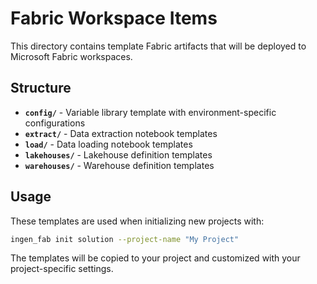 # Fabric Workspace Items

This directory contains template Fabric artifacts that will be deployed to Microsoft Fabric workspaces.

## Structure

- **`config/`** - Variable library template with environment-specific configurations
- **`extract/`** - Data extraction notebook templates
- **`load/`** - Data loading notebook templates
- **`lakehouses/`** - Lakehouse definition templates
- **`warehouses/`** - Warehouse definition templates

## Usage

These templates are used when initializing new projects with:

```bash
ingen_fab init solution --project-name "My Project"
```

The templates will be copied to your project and customized with your project-specific settings.
